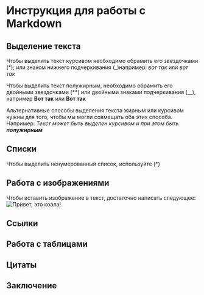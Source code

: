 # Инструкция для работы с Markdown

## Выделение текста

Чтобы выделить текст курсивом необходимо обрамить его звездочками (*); или знаком нижнего подчеркивания (_)например: *вот так* или _вот так_

Чтобы выделить текст полужирным, необходимо обрамить его двойными звездочками (**) или двойными знаками подчеркивания (__), например **Вот так** или __Вот так__

Альтернативные способы выделения текста жирным или курсивом нужны для того, чтобы мы могли совмещать оба этих способа. Например:
_Текст может быть выделен курсивом и при этом быть **полужирным**_

## Списки
Чтобы выделить ненумерованный список, используйте (*)

## Работа с изображениями
Чтобы вставить изображение в текст, достаточно написать следующее:
![Привет, это коала!](Koala.jpg)

## Ссылки

## Работа с таблицами

## Цитаты

## Заключение